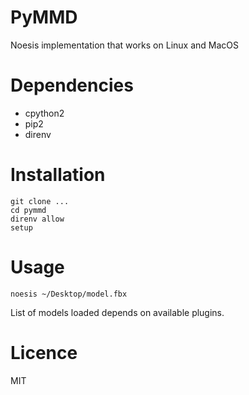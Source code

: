 # PyMMD

Noesis implementation that works on Linux and MacOS

# Dependencies

- cpython2
- pip2
- direnv

# Installation

    git clone ...
    cd pymmd
    direnv allow
    setup

# Usage

    noesis ~/Desktop/model.fbx

List of models loaded depends on available plugins.

# Licence

MIT
